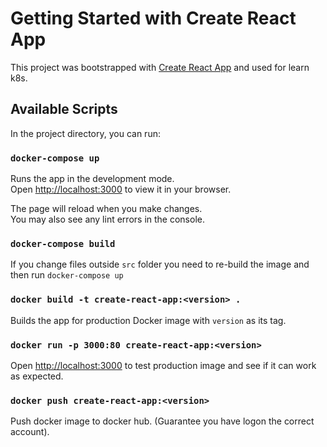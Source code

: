 # Getting Started with Create React App

This project was bootstrapped with [Create React App](https://github.com/facebook/create-react-app) and used for learn k8s.

## Available Scripts

In the project directory, you can run:

### `docker-compose up`

Runs the app in the development mode.\
Open [http://localhost:3000](http://localhost:3000) to view it in your browser.

The page will reload when you make changes.\
You may also see any lint errors in the console.

### `docker-compose build` 

If you change files outside `src` folder you need to re-build the image and then run `docker-compose up`

### `docker build -t create-react-app:<version> .`

Builds the app for production Docker image with `version` as its tag.

### `docker run -p 3000:80 create-react-app:<version>` 

Open [http://localhost:3000](http://localhost:3000) to test production image and see if it can work as expected.

### `docker push create-react-app:<version>`

Push docker image to docker hub. (Guarantee you have logon the correct account).


